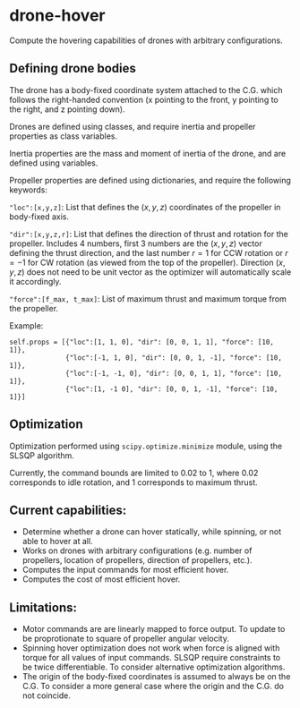 # drone-hover

Compute the hovering capabilities of drones with arbitrary configurations.

## Defining drone bodies
The drone has a body-fixed coordinate system attached to the C.G. which follows the right-handed convention (x pointing to the front, y pointing to the right, and z pointing down).

Drones are defined using classes, and require inertia and propeller properties as class variables.

Inertia properties are the mass and moment of inertia of the drone, and are defined using variables.

Propeller properties are defined using dictionaries, and require the following keywords:

`"loc":[x,y,z]`: List that defines the $(x,y,z)$ coordinates of the propeller in body-fixed axis.

`"dir":[x,y,z,r]`: List that defines the direction of thrust and rotation for the propeller. Includes 4 numbers, first 3 numbers are the $(x,y,z)$ vector defining the thrust direction, and the last number $r=1$ for CCW rotation or $r=-1$ for CW rotation (as viewed from the top of the propeller). Direction $(x,y,z)$ does not need to be unit vector as the optimizer will automatically scale it accordingly.

`"force":[f_max, t_max]`: List of maximum thrust and maximum torque from the propeller.

Example: 

    self.props = [{"loc":[1, 1, 0], "dir": [0, 0, 1, 1], "force": [10, 1]},
                  {"loc":[-1, 1, 0], "dir": [0, 0, 1, -1], "force": [10, 1]},
                  {"loc":[-1, -1, 0], "dir": [0, 0, 1, 1], "force": [10, 1]},
                  {"loc":[1, -1 0], "dir": [0, 0, 1, -1], "force": [10, 1]}]

## Optimization

Optimization performed using `scipy.optimize.minimize` module, using the SLSQP algorithm.

Currently, the command bounds are limited to 0.02 to 1, where 0.02 corresponds to idle rotation, and 1 corresponds to maximum thrust.

## Current capabilities: 

- Determine whether a drone can hover statically, while spinning, or not able to hover at all.
- Works on drones with arbitrary configurations (e.g. number of propellers, location of propellers, direction of propellers, etc.).
- Computes the input commands for most efficient hover.
- Computes the cost of most efficient hover.

## Limitations:

- Motor commands are are linearly mapped to force output. To update to be proprotionate to square of propeller angular velocity.
- Spinning hover optimization does not work when force is aligned with torque for all values of input commands. SLSQP require constraints to be twice differentiable. To consider alternative optimization algorithms.
- The origin of the body-fixed coordinates is assumed to always be on the C.G. To consider a more general case where the origin and the C.G. do not coincide.
